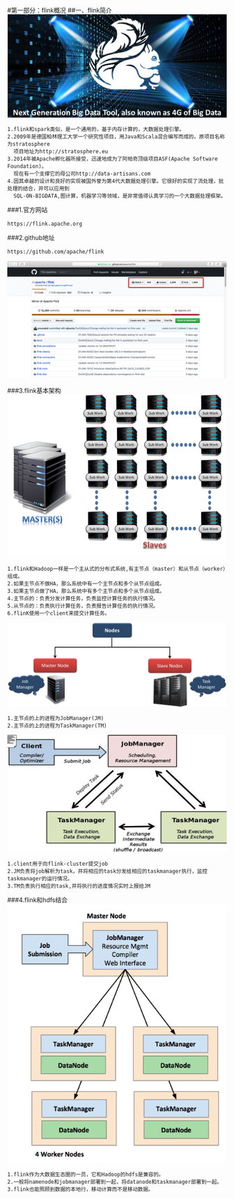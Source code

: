 #第一部分：flink概况
##一、flink简介
![](images/Snip20161205_9.png) 
```
1.flink和spark类似，是一个通用的，基于内存计算的，大数据处理引擎。
2.2009年是德国柏林理工大学一个研究性项目，用Java和Scala混合编写而成的。原项目名称为stratosphere
  项目地址为http://stratosphere.eu
3.2014年被Apache孵化器所接受，迅速地成为了阿帕奇顶级项目ASF(Apache Software Foundation)。
  现在有一个支撑它的母公司http://data-artisans.com
4.因其卓越的设计和良好的实现被国外誉为第4代大数据处理引擎。它很好的实现了流处理，批处理的结合，并可以应用到
  SQL-ON-BIGDATA,图计算，机器学习等领域，是非常值得认真学习的一个大数据处理框架。
```
###1.官方网站
```
https://flink.apache.org
```

###2.github地址
```
https://github.com/apache/flink
```
![](images/Snip20171112_1.png) 

###3.flink基本架构
![](images/Apache-Flink-Architecture.png) 
```
1.flink和Hadoop一样是一个主从式的分布式系统,有主节点（master）和从节点（worker）组成。
2.如果主节点不做HA，那么系统中有一个主节点和多个从节点组成。
3.如果主节点做了HA，那么系统中有多个主节点和多个从节点组成。
4.主节点的：负责分发计算任务，负责监控计算任务的执行情况。
5.从节点的：负责执行计算任务，负责报告计算任务的执行情况。
6.flinK使用一个client来提交计算任务。
```
![](images/Apache-Flink-node-daemons.png) 
```
1.主节点的上的进程为JobManager(JM)
2.主节点的上的进程为TaskManager(TM)
```
![](images/Picture0.png) 
```
1.client用于向flink-cluster提交job
2.JM负责将job解析为task，并将相应的task分发给相应的taskmanager执行，监控taskmanager的运行情况。
3.TM负责执行相应的task,并将执行的进度情况实时上报给JM
```

###4.flink和hdfs结合
![](images/Picture1.png) 
```
1.flink作为大数据生态圈的一员，它和Hadoop的hdfs是兼容的。
2.一般将namenode和jobmanager部署到一起，将datanode和taskmanager部署到一起。
3.flink也能照顾到数据的本地行，移动计算而不是移动数据。
```